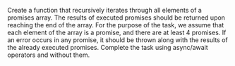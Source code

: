 Create a function that recursively iterates through all elements of a promises array.
The results of executed promises should be returned upon reaching the end of the array.
For the purpose of the task, we assume that each element of the array is a promise, and there are at least 4 promises.
If an error occurs in any promise, it should be thrown along with the results of the already executed promises.
Complete the task using async/await operators and without them.